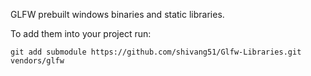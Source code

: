 GLFW prebuilt windows binaries and static libraries.

To add them into your project run:

`git add submodule https://github.com/shivang51/Glfw-Libraries.git vendors/glfw`
